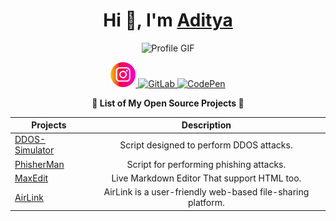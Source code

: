 <div> 
<h1 align="center">Hi 👋, I'm <a href="https://bento.me/adityasinh" target="_blank">Aditya</a></h1>

<p align="center">
  <img src="https://github.com/user-attachments/assets/62e7112a-2522-475f-a4fb-9000ead0ea5e" alt="Profile GIF" width="150" />
</p>

<p align="center">
  <a href="https://www.instagram.com/Adityasinhji_Sodha/" target="_blank">
    <img src="assets/insta2.png" alt="Insta" width="40" />
  </a>
  <a href="https://gitlab.com/WorkofAditya" target="_blank">
    <img src="assets/gitlab.png" alt="GitLab" width="40" />
  </a>
  <a href="https://codepen.io/WorkofAditya" target="_blank">
    <img src="assets/codepen.png" alt="CodePen" width="40" />
  </a>
</p>

<div> <p align="center"><b>🌟 List of My Open Source Projects 🌟</b></p> </div>
<div align="center">
  
| Projects  | Description  |
| ------------- |:-------------:|
| [DDOS-Simulator](https://github.com/WorkofAditya/DDOS-Simulator)      | Script designed to perform DDOS attacks. |
| [PhisherMan](https://github.com/WorkofAditya/PhisherMan)       |   Script for performing phishing attacks. |
| [MaxEdit](https://WorkofAditya.github.io/MaxEdit/)       |   Live Markdown Editor That support HTML too. |
| [AirLink](https://airlink.up.railway.app/)      |  AirLink is a user-friendly web-based file-sharing platform.|




</div>

